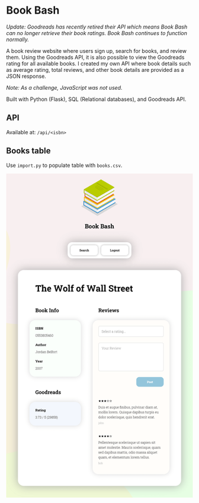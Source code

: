# Book Bash

*Update: Goodreads has recently retired their API which means Book Bash can no longer retrieve their book ratings. Book Bash continues to function normally.*

A book review website where users sign up, search for books, and review them. Using the Goodreads API, it is also possible to view the Goodreads rating for all available books. I created my own API where book details such as average rating, total reviews, and other book details are provided as a JSON response.

*Note: As a challenge, JavaScript was not used.*

Built with Python (Flask), SQL (Relational databases), and Goodreads API.

## API

Available at: `/api/<isbn>`

## Books table

Use `import.py` to populate table with `books.csv`.

![screenshot](screenshot.png)

